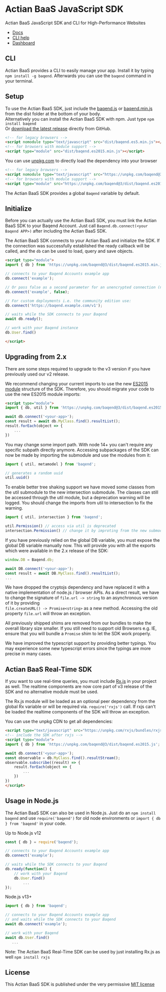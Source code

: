 Actian BaaS JavaScript SDK
=====================
Actian BaaS JavaScript SDK and CLI for High-Performance Websites

* [Docs](https://www.baqend.com/guide/)
* [CLI help](https://www.baqend.com/guide/topics/cli/)
* [Dashboard](https://dashboard.baqend.com/register/)

CLI
-----
Actian BaaS provides a CLI to easily manage your app. Install it by typing `npm install -g baqend`.
Afterwards you can use the `baqend` command in your terminal.

Setup
-----

To use the Actian BaaS SDK, just include the [baqend.js](//www.baqend.com/js-sdk/latest/baqend.es5.js) or 
[baqend.min.js](//www.baqend.com/js-sdk/latest/baqend.es5.js) from the dist folder
at the bottom of your body.<br>
Alternatively you can install the Actian BaaS SDK with npm. Just type `npm install baqend`<br> 
Or [download the latest release](https://github.com/Baqend/js-sdk/releases/latest) directly from GitHub.

```html
<!-- for legacy browsers -->
<script nomodule type="text/javascript" src="dist/baqend.es5.min.js"></script>
<!-- for browsers with module support -->
<script type="module" src="dist/baqend.es2015.min.js"></script>
```

You can use [unpkg.com](https://unpkg.com/) to directly load the dependency into your browser
```html
<!-- for legacy browsers -->
<script nomodule type="text/javascript" src="https://unpkg.com/baqend@3/dist/baqend.es5.min.js"></script>
<!-- for browsers with module support -->
<script type="module" src="https://unpkg.com/baqend@3/dist/baqend.es2015.min.js"></script>
```

The Actian BaaS SDK provides a global `Baqend` variable by default.

Initialize
----------

Before you can actually use the Actian BaaS SDK, you must link the Actian BaaS SDK to your Baqend Account.
Just call `Baqend.db.connect(<your Baqend APP>)` after including the Actian BaaS SDK.

The Actian BaaS SDK connects to your Actian BaaS and initialize the SDK. If the connection was successfully established
the ready callback will be called, and the `db` can be used to load, query and save objects.

```html
<script type="module">
import { db } from 'https://unpkg.com/baqend@3/dist/baqend.es2015.min.js';

// connects to your Baqend Accounts example app
db.connect('example');

// Or pass false as a second parameter for an unencrypted connection (not recommended)
db.connect('example', false);

// For custom deployments i.e. the community edition use:
db.connect('https://baqend.example.com/v1');

// waits while the SDK connects to your Baqend
await db.ready();

// work with your Baqend instance
db.User.find()

</script>
```

Upgrading from 2.x
-----

There are some steps required to upgrade to the v3 version if you have previously used our v2 release.
 
We recommend changing your current imports to use the new 
[ES2015 module](https://developer.mozilla.org/en-US/docs/Web/JavaScript/Reference/Statements/import) structure 
of the SDK.
Therefore, you should migrate your code to use the new ES2015 module imports: 
```html
<script type="module">
import { db, util } from 'https://unpkg.com/baqend@3/dist/baqend.es2015.min.js';

await db.connect('<your-app>');
const result = await db.MyClass.find().resultList();
result.forEach(object => {
    ...
})
```

You may change some import path. With node 14+ you can't require any specific subpath directly anymore.
Accessing subpackages of the SDK can now be made by importing the submodule and use the modules from it:
```js
import { util, metamodel } from 'baqend';

// generates a random uuid
util.uuid()
```

To enable better tree shaking support we have moved some classes from the util submodule to the new intersection 
submodule. The classes can still be accessed through the util module, but a deprecation warning will be logged. 
You should change the imports from util to intersection to fix the warning.

```js
import { util, intersection } from 'baqend';

util.Permission() // access via util is deprecated
intersection.Permission() // change it by improting from the new submodule
```
 
If you have previously relied on the global DB variable, you must expose the global DB variable manually now.
This will provide you with all the exports which were available in the 2.x release of the SDK:
```js
window.DB = Baqend.db;

await DB.connect('<your-app>');
const result = await DB.MyClass.find().resultList();
...
```

We have dropped the cryptojs dependency and have replaced it with a native implementation of node.js / browser APIs.
As a direct result, we have to change the signature of `file.url -> string` to an asynchronous version of it by providing     
`file.createURL() -> Promise<string>` as a new method. Accessing the old property `file.url` will throw an exception.

All previously shipped shims are removed from our bundles to make the overall library size smaller. 
If you still need to support old Browsers e.g. IE, ensure that you will bundle a `Promise` shim to let the SDK work 
properly.   

We have improved the typescript support by providing better typings. You may experience some new typescript 
errors since the typings are more precise in many cases.

Actian BaaS Real-Time SDK
--------------------
If you want to use real-time queries, you must include [Rx.js](https://github.com/ReactiveX/rxjs) in your project 
as well. The realtime components are now core part of v3 release of the SDK and no alternative module must be 
used. 

The Rx.js module will be loaded as an optional peer dependency from the global Rx variable 
or will be required via. `require('rxjs')` call.
If rxjs can't be loaded the realtime components of the SDK will throw an exception.

You can use the unpkg CDN to get all dependencies:
```html
<script type="text/javascript" src="https://unpkg.com/rxjs/bundles/rxjs.umd.min.js"></script>
<!-- include the SDK after rxjs -->
<script type="module">
import { db } from 'https://unpkg.com/baqend@3/dist/baqend.es2015.js';

await db.connect('<your-app>');
const observable = db.MyClass.find().resultStream();
observable.subscribe((result) => {
    result.forEach(object => {
        ...
    })
})
</script>
```


Usage in Node.js
----------------

The Actian BaaS SDK can also be used in Node.js. Just do an `npm install baqend` and use 
`require('baqend')` for old node environments or `import { db } from 'baqend'` in your code.

Up to Node.js v12

```javascript
const { db } = require('baqend');

// connects to your Baqend Accounts example app
db.connect('example');

// waits while the SDK connects to your Baqend
db.ready(function() {
    // work with your Baqend
    db.User.find()
        ...
});
```

Node.js v13+

```javascript
import { db } from 'baqend';

// connects to your Baqend Accounts example app 
// and waits while the SDK connects to your Baqend
await db.connect('example');

// work with your Baqend
await db.User.find()
   ...
```

Note: The Actian BaaS Real-Time SDK can be used by just installing Rx.js as well `npm install rxjs`

License
-------

This Actian BaaS SDK is published under the very permissive [MIT license](LICENSE.md)
